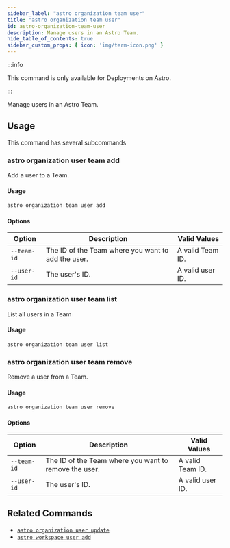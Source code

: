 ```yaml
---
sidebar_label: "astro organization team user"
title: "astro organization team user"
id: astro-organization-team-user
description: Manage users in an Astro Team.
hide_table_of_contents: true
sidebar_custom_props: { icon: 'img/term-icon.png' }
---
```


:::info

This command is only available for Deployments on Astro.

:::

Manage users in an Astro Team.

## Usage

This command has several subcommands

### astro organization user team add

Add a user to a Team.

#### Usage

```sh
astro organization team user add
```

#### Options

| Option      | Description                                        | Valid Values     |
| ----------- | -------------------------------------------------- | ---------------- |
| `--team-id` | The ID of the Team where you want to add the user. | A valid Team ID. |
| `--user-id` | The user's ID.                                     | A valid user ID. |

### astro organization user team list

List all users in a Team

#### Usage

```sh
astro organization team user list
```

### astro organization user team remove

Remove a user from a Team.

#### Usage

```sh
astro organization team user remove
```

#### Options

| Option      | Description                                        | Valid Values     |
| ----------- | -------------------------------------------------- | ---------------- |
| `--team-id` | The ID of the Team where you want to remove the user. | A valid Team ID. |
| `--user-id` | The user's ID.                                     | A valid user ID. |


## Related Commands

- [`astro organization user update`](cli/astro-organization-user-update.md)
- [`astro workspace user add`](cli/astro-workspace-user-add.md)
